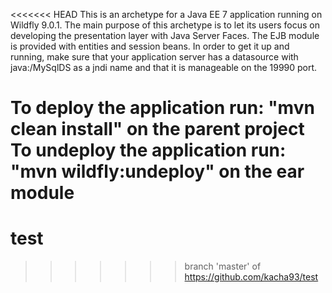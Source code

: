 <<<<<<< HEAD
This is an archetype for a Java EE 7 application running on Wildfly 9.0.1.
The main purpose of this archetype is to let its users focus on developing the presentation
layer with Java Server Faces. The EJB module is  provided with entities and session beans.
In order to get it up and running, make sure that your application server has a datasource
with java:/MySqlDS as a jndi name and that it is manageable on the 19990 port.

To deploy the application run: "mvn clean install" on the parent project
To undeploy the application run: "mvn wildfly:undeploy" on the ear module
=======
# test
>>>>>>> branch 'master' of https://github.com/kacha93/test
